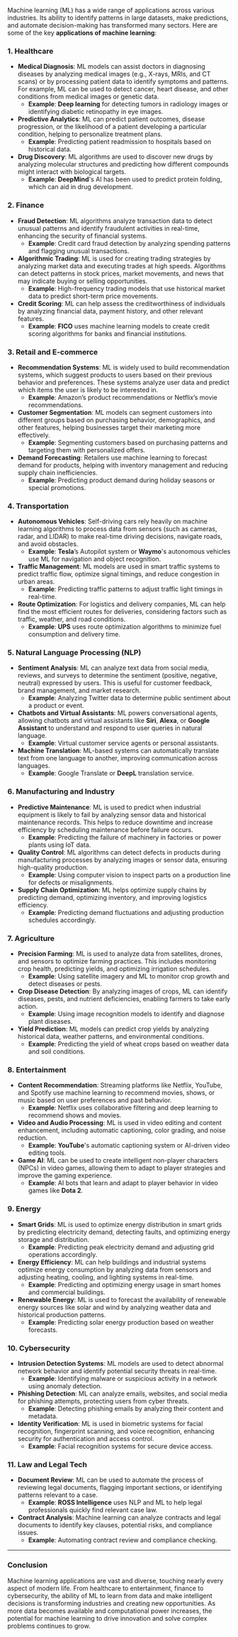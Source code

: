 Machine learning (ML) has a wide range of applications across various industries. Its ability to identify patterns in large datasets, make predictions, and automate decision-making has transformed many sectors. Here are some of the key **applications of machine learning**:

### 1. **Healthcare**
   - **Medical Diagnosis**: ML models can assist doctors in diagnosing diseases by analyzing medical images (e.g., X-rays, MRIs, and CT scans) or by processing patient data to identify symptoms and patterns. For example, ML can be used to detect cancer, heart disease, and other conditions from medical images or genetic data.
     - **Example**: **Deep learning** for detecting tumors in radiology images or identifying diabetic retinopathy in eye images.
   - **Predictive Analytics**: ML can predict patient outcomes, disease progression, or the likelihood of a patient developing a particular condition, helping to personalize treatment plans.
     - **Example**: Predicting patient readmission to hospitals based on historical data.
   - **Drug Discovery**: ML algorithms are used to discover new drugs by analyzing molecular structures and predicting how different compounds might interact with biological targets.
     - **Example**: **DeepMind**'s AI has been used to predict protein folding, which can aid in drug development.

### 2. **Finance**
   - **Fraud Detection**: ML algorithms analyze transaction data to detect unusual patterns and identify fraudulent activities in real-time, enhancing the security of financial systems.
     - **Example**: Credit card fraud detection by analyzing spending patterns and flagging unusual transactions.
   - **Algorithmic Trading**: ML is used for creating trading strategies by analyzing market data and executing trades at high speeds. Algorithms can detect patterns in stock prices, market movements, and news that may indicate buying or selling opportunities.
     - **Example**: High-frequency trading models that use historical market data to predict short-term price movements.
   - **Credit Scoring**: ML can help assess the creditworthiness of individuals by analyzing financial data, payment history, and other relevant features.
     - **Example**: **FICO** uses machine learning models to create credit scoring algorithms for banks and financial institutions.

### 3. **Retail and E-commerce**
   - **Recommendation Systems**: ML is widely used to build recommendation systems, which suggest products to users based on their previous behavior and preferences. These systems analyze user data and predict which items the user is likely to be interested in.
     - **Example**: Amazon’s product recommendations or Netflix’s movie recommendations.
   - **Customer Segmentation**: ML models can segment customers into different groups based on purchasing behavior, demographics, and other features, helping businesses target their marketing more effectively.
     - **Example**: Segmenting customers based on purchasing patterns and targeting them with personalized offers.
   - **Demand Forecasting**: Retailers use machine learning to forecast demand for products, helping with inventory management and reducing supply chain inefficiencies.
     - **Example**: Predicting product demand during holiday seasons or special promotions.

### 4. **Transportation**
   - **Autonomous Vehicles**: Self-driving cars rely heavily on machine learning algorithms to process data from sensors (such as cameras, radar, and LIDAR) to make real-time driving decisions, navigate roads, and avoid obstacles.
     - **Example**: **Tesla**’s Autopilot system or **Waymo**'s autonomous vehicles use ML for navigation and object recognition.
   - **Traffic Management**: ML models are used in smart traffic systems to predict traffic flow, optimize signal timings, and reduce congestion in urban areas.
     - **Example**: Predicting traffic patterns to adjust traffic light timings in real-time.
   - **Route Optimization**: For logistics and delivery companies, ML can help find the most efficient routes for deliveries, considering factors such as traffic, weather, and road conditions.
     - **Example**: **UPS** uses route optimization algorithms to minimize fuel consumption and delivery time.

### 5. **Natural Language Processing (NLP)**
   - **Sentiment Analysis**: ML can analyze text data from social media, reviews, and surveys to determine the sentiment (positive, negative, neutral) expressed by users. This is useful for customer feedback, brand management, and market research.
     - **Example**: Analyzing Twitter data to determine public sentiment about a product or event.
   - **Chatbots and Virtual Assistants**: ML powers conversational agents, allowing chatbots and virtual assistants like **Siri**, **Alexa**, or **Google Assistant** to understand and respond to user queries in natural language.
     - **Example**: Virtual customer service agents or personal assistants.
   - **Machine Translation**: ML-based systems can automatically translate text from one language to another, improving communication across languages.
     - **Example**: Google Translate or **DeepL** translation service.

### 6. **Manufacturing and Industry**
   - **Predictive Maintenance**: ML is used to predict when industrial equipment is likely to fail by analyzing sensor data and historical maintenance records. This helps to reduce downtime and increase efficiency by scheduling maintenance before failure occurs.
     - **Example**: Predicting the failure of machinery in factories or power plants using IoT data.
   - **Quality Control**: ML algorithms can detect defects in products during manufacturing processes by analyzing images or sensor data, ensuring high-quality production.
     - **Example**: Using computer vision to inspect parts on a production line for defects or misalignments.
   - **Supply Chain Optimization**: ML helps optimize supply chains by predicting demand, optimizing inventory, and improving logistics efficiency.
     - **Example**: Predicting demand fluctuations and adjusting production schedules accordingly.

### 7. **Agriculture**
   - **Precision Farming**: ML is used to analyze data from satellites, drones, and sensors to optimize farming practices. This includes monitoring crop health, predicting yields, and optimizing irrigation schedules.
     - **Example**: Using satellite imagery and ML to monitor crop growth and detect diseases or pests.
   - **Crop Disease Detection**: By analyzing images of crops, ML can identify diseases, pests, and nutrient deficiencies, enabling farmers to take early action.
     - **Example**: Using image recognition models to identify and diagnose plant diseases.
   - **Yield Prediction**: ML models can predict crop yields by analyzing historical data, weather patterns, and environmental conditions.
     - **Example**: Predicting the yield of wheat crops based on weather data and soil conditions.

### 8. **Entertainment**
   - **Content Recommendation**: Streaming platforms like Netflix, YouTube, and Spotify use machine learning to recommend movies, shows, or music based on user preferences and past behavior.
     - **Example**: Netflix uses collaborative filtering and deep learning to recommend shows and movies.
   - **Video and Audio Processing**: ML is used in video editing and content enhancement, including automatic captioning, color grading, and noise reduction.
     - **Example**: **YouTube**'s automatic captioning system or AI-driven video editing tools.
   - **Game AI**: ML can be used to create intelligent non-player characters (NPCs) in video games, allowing them to adapt to player strategies and improve the gaming experience.
     - **Example**: AI bots that learn and adapt to player behavior in video games like **Dota 2**.

### 9. **Energy**
   - **Smart Grids**: ML is used to optimize energy distribution in smart grids by predicting electricity demand, detecting faults, and optimizing energy storage and distribution.
     - **Example**: Predicting peak electricity demand and adjusting grid operations accordingly.
   - **Energy Efficiency**: ML can help buildings and industrial systems optimize energy consumption by analyzing data from sensors and adjusting heating, cooling, and lighting systems in real-time.
     - **Example**: Predicting and optimizing energy usage in smart homes and commercial buildings.
   - **Renewable Energy**: ML is used to forecast the availability of renewable energy sources like solar and wind by analyzing weather data and historical production patterns.
     - **Example**: Predicting solar energy production based on weather forecasts.

### 10. **Cybersecurity**
   - **Intrusion Detection Systems**: ML models are used to detect abnormal network behavior and identify potential security threats in real-time.
     - **Example**: Identifying malware or suspicious activity in a network using anomaly detection.
   - **Phishing Detection**: ML can analyze emails, websites, and social media for phishing attempts, protecting users from cyber threats.
     - **Example**: Detecting phishing emails by analyzing their content and metadata.
   - **Identity Verification**: ML is used in biometric systems for facial recognition, fingerprint scanning, and voice recognition, enhancing security for authentication and access control.
     - **Example**: Facial recognition systems for secure device access.

### 11. **Law and Legal Tech**
   - **Document Review**: ML can be used to automate the process of reviewing legal documents, flagging important sections, or identifying patterns relevant to a case.
     - **Example**: **ROSS Intelligence** uses NLP and ML to help legal professionals quickly find relevant case law.
   - **Contract Analysis**: Machine learning can analyze contracts and legal documents to identify key clauses, potential risks, and compliance issues.
     - **Example**: Automating contract review and compliance checking.

---

### Conclusion
Machine learning applications are vast and diverse, touching nearly every aspect of modern life. From healthcare to entertainment, finance to cybersecurity, the ability of ML to learn from data and make intelligent decisions is transforming industries and creating new opportunities. As more data becomes available and computational power increases, the potential for machine learning to drive innovation and solve complex problems continues to grow.
